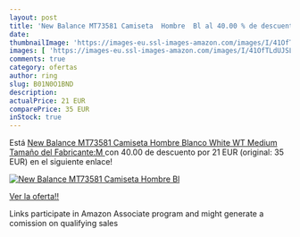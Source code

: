 ```yaml
---
layout: post
title: 'New Balance MT73581 Camiseta  Hombre  Bl al 40.00 % de descuento'
date: 
thumbnailImage: 'https://images-eu.ssl-images-amazon.com/images/I/41OfTLdUJSL._SL200_.jpg'
images: [ 'https://images-eu.ssl-images-amazon.com/images/I/41OfTLdUJSL._SL200_.jpg' ]
comments: true
category: ofertas
author: ring
slug: B01N0O1BND
description:
actualPrice: 21 EUR
comparePrice: 35 EUR
inStock: true
---
```


Está [New Balance MT73581 Camiseta  Hombre  Blanco  White WT   Medium  Tamaño del Fabricante:M ](https://www.amazon.es/dp/B01N0O1BND/?tag=tolees-21) con 40.00 de descuento por 21 EUR (original: 35 EUR) en el siguiente enlace!

[![New Balance MT73581 Camiseta  Hombre  Bl](https://images-eu.ssl-images-amazon.com/images/I/41OfTLdUJSL._SL200_.jpg)](https://www.amazon.es/dp/B01N0O1BND/?tag=tolees-21)

[Ver la oferta!!](https://www.amazon.es/dp/B01N0O1BND/?tag=tolees-21)

Links participate in Amazon Associate program and might generate a comission on qualifying sales


